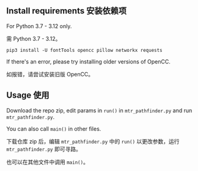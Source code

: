## Install requirements 安装依赖项
For Python 3.7 - 3.12 only.

需 Python 3.7 - 3.12。

```
pip3 install -U fontTools opencc pillow networkx requests
```

If there's an error, please try installing older versions of OpenCC.

如报错，请尝试安装旧版 OpenCC。

## Usage 使用
Download the repo zip, edit params in ```run()``` in ```mtr_pathfinder.py``` and run ```mtr_pathfinder.py```.

You can also call ```main()``` in other files.

下载仓库 zip 后，编辑 ```mtr_pathfinder.py``` 中的 ```run()``` 以更改参数，运行 ```mtr_pathfinder.py``` 即可寻路。

也可以在其他文件中调用 ```main()```。
